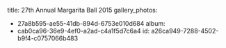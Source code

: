 title: 27th Annual Margarita Ball 2015
gallery_photos:
  - 27a8b595-ae55-41db-894d-6753e010d684
album:
  - cab0ca96-36e9-4ef0-a2ad-c4a1f5d7c6a4
id: a26ca949-7288-4502-b9f4-c0757066b483
